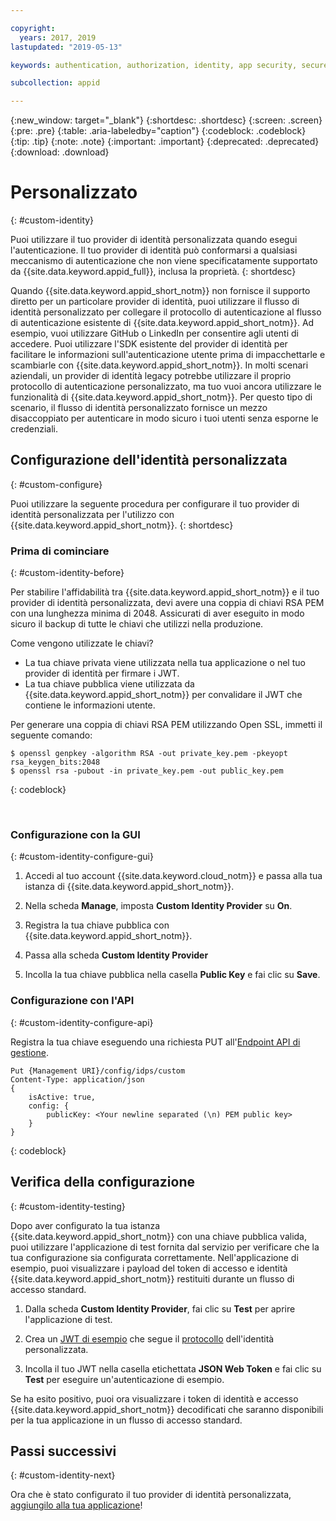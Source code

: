 ```yaml
---

copyright:
  years: 2017, 2019
lastupdated: "2019-05-13"

keywords: authentication, authorization, identity, app security, secure, custom, proprietary, private key, public key, jwt

subcollection: appid

---
```


{:new_window: target="_blank"}
{:shortdesc: .shortdesc}
{:screen: .screen}
{:pre: .pre}
{:table: .aria-labeledby="caption"}
{:codeblock: .codeblock}
{:tip: .tip}
{:note: .note}
{:important: .important}
{:deprecated: .deprecated}
{:download: .download}

# Personalizzato
{: #custom-identity}

Puoi utilizzare il tuo provider di identità personalizzata quando esegui l'autenticazione. Il tuo provider di identità può conformarsi a qualsiasi meccanismo di autenticazione che non viene specificatamente supportato da {{site.data.keyword.appid_full}}, inclusa la proprietà.
{: shortdesc}

Quando {{site.data.keyword.appid_short_notm}} non fornisce il supporto diretto per un particolare provider di identità, puoi utilizzare il flusso di identità personalizzato per collegare il protocollo di autenticazione al flusso di autenticazione esistente di {{site.data.keyword.appid_short_notm}}. Ad esempio, vuoi utilizzare GitHub o LinkedIn per consentire agli utenti di accedere. Puoi utilizzare l'SDK esistente del provider di identità per facilitare le informazioni sull'autenticazione utente prima di impacchettarle e scambiarle con {{site.data.keyword.appid_short_notm}}. In molti scenari aziendali, un provider di identità legacy potrebbe utilizzare il proprio protocollo di autenticazione personalizzato, ma tuo vuoi ancora utilizzare le funzionalità di {{site.data.keyword.appid_short_notm}}. Per questo tipo di scenario, il flusso di identità personalizzato fornisce un mezzo disaccoppiato per autenticare in modo sicuro i tuoi utenti senza esporne le credenziali.

## Configurazione dell'identità personalizzata
{: #custom-configure}

Puoi utilizzare la seguente procedura per configurare il tuo provider di identità personalizzata per l'utilizzo con {{site.data.keyword.appid_short_notm}}.
{: shortdesc}

### Prima di cominciare
{: #custom-identity-before}

Per stabilire l'affidabilità tra {{site.data.keyword.appid_short_notm}} e il tuo provider di identità personalizzata, devi avere una coppia di chiavi RSA PEM con una lunghezza minima di 2048. Assicurati di aver eseguito in modo sicuro il backup di tutte le chiavi che utilizzi nella produzione.

Come vengono utilizzate le chiavi?

- La tua chiave privata viene utilizzata nella tua applicazione o nel tuo provider di identità per firmare i JWT.
- La tua chiave pubblica viene utilizzata da {{site.data.keyword.appid_short_notm}} per convalidare il JWT che contiene le informazioni utente.

Per generare una coppia di chiavi RSA PEM utilizzando Open SSL, immetti il seguente comando:

```
$ openssl genpkey -algorithm RSA -out private_key.pem -pkeyopt rsa_keygen_bits:2048
$ openssl rsa -pubout -in private_key.pem -out public_key.pem
```
{: codeblock}

</br>

### Configurazione con la GUI
{: #custom-identity-configure-gui}

1. Accedi al tuo account {{site.data.keyword.cloud_notm}} e passa alla tua istanza di {{site.data.keyword.appid_short_notm}}.

2. Nella scheda **Manage**, imposta **Custom Identity Provider** su **On**.

3. Registra la tua chiave pubblica con {{site.data.keyword.appid_short_notm}}.
  1. Passa alla scheda **Custom Identity Provider**
  2. Incolla la tua chiave pubblica nella casella **Public Key** e fai clic su **Save**.



### Configurazione con l'API
{: #custom-identity-configure-api}

Registra la tua chiave eseguendo una richiesta PUT all'[Endpoint API di gestione](https://us-south.appid.cloud.ibm.com/swagger-ui/#/Management%20API%20-%20Identity%20Providers/mgmt.set_custom_idp).

```
Put {Management URI}/config/idps/custom
Content-Type: application/json
{
    isActive: true,
    config: {
        publicKey: <Your newline separated (\n) PEM public key>
    }
}
```
{: codeblock}

## Verifica della configurazione
{: #custom-identity-testing}

Dopo aver configurato la tua istanza {{site.data.keyword.appid_short_notm}} con una chiave pubblica valida, puoi utilizzare l'applicazione di test fornita dal servizio per verificare che la tua configurazione sia configurata correttamente. Nell'applicazione di esempio, puoi visualizzare i payload del token di accesso e identità {{site.data.keyword.appid_short_notm}} restituiti durante un flusso di accesso standard.

1. Dalla scheda **Custom Identity Provider**, fai clic su **Test** per aprire l'applicazione di test.

2. Crea un [JWT di esempio](https://jwt.io/) che segue il [protocollo](/docs/services/appid?topic=appid-custom-auth#generating-jwts) dell'identità personalizzata.

3. Incolla il tuo JWT nella casella etichettata **JSON Web Token** e fai clic su **Test** per eseguire un'autenticazione di esempio.

Se ha esito positivo, puoi ora visualizzare i token di identità e accesso {{site.data.keyword.appid_short_notm}} decodificati che saranno disponibili per la tua applicazione in un flusso di accesso standard.

## Passi successivi
{: #custom-identity-next}

Ora che è stato configurato il tuo provider di identità personalizzata, [aggiungilo alla tua applicazione](/docs/services/appid?topic=appid-custom-auth#custom-auth)!
